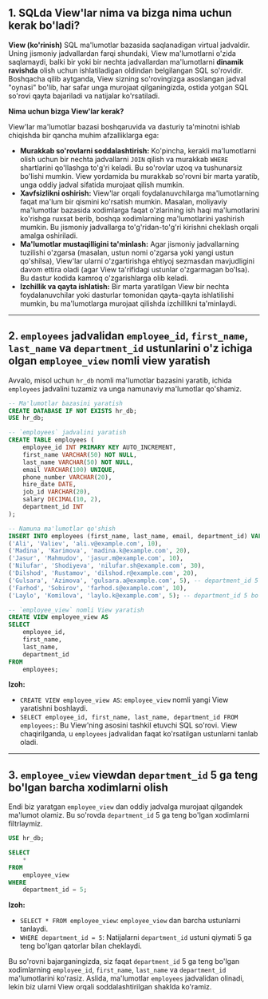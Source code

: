 ## 1\. SQLda View'lar nima va bizga nima uchun kerak bo'ladi?

**View (ko'rinish)** SQL ma'lumotlar bazasida saqlanadigan virtual jadvaldir. Uning jismoniy jadvallardan farqi shundaki, View ma'lumotlarni o'zida saqlamaydi, balki bir yoki bir nechta jadvallardan ma'lumotlarni **dinamik ravishda** olish uchun ishlatiladigan oldindan belgilangan SQL so'rovidir. Boshqacha qilib aytganda, View sizning so'rovingizga asoslangan jadval "oynasi" bo'lib, har safar unga murojaat qilganingizda, ostida yotgan SQL so'rovi qayta bajariladi va natijalar ko'rsatiladi.

**Nima uchun bizga View'lar kerak?**

View'lar ma'lumotlar bazasi boshqaruvida va dasturiy ta'minotni ishlab chiqishda bir qancha muhim afzalliklarga ega:

  * **Murakkab so'rovlarni soddalashtirish:** Ko'pincha, kerakli ma'lumotlarni olish uchun bir nechta jadvallarni `JOIN` qilish va murakkab `WHERE` shartlarini qo'llashga to'g'ri keladi. Bu so'rovlar uzoq va tushunarsiz bo'lishi mumkin. View yordamida bu murakkab so'rovni bir marta yaratib, unga oddiy jadval sifatida murojaat qilish mumkin.
  * **Xavfsizlikni oshirish:** View'lar orqali foydalanuvchilarga ma'lumotlarning faqat ma'lum bir qismini ko'rsatish mumkin. Masalan, moliyaviy ma'lumotlar bazasida xodimlarga faqat o'zlarining ish haqi ma'lumotlarini ko'rishga ruxsat berib, boshqa xodimlarning ma'lumotlarini yashirish mumkin. Bu jismoniy jadvallarga to'g'ridan-to'g'ri kirishni cheklash orqali amalga oshiriladi.
  * **Ma'lumotlar mustaqilligini ta'minlash:** Agar jismoniy jadvallarning tuzilishi o'zgarsa (masalan, ustun nomi o'zgarsa yoki yangi ustun qo'shilsa), View'lar ularni o'zgartirishga ehtiyoj sezmasdan mavjudligini davom ettira oladi (agar View ta'rifidagi ustunlar o'zgarmagan bo'lsa). Bu dastur kodida kamroq o'zgarishlarga olib keladi.
  * **Izchillik va qayta ishlatish:** Bir marta yaratilgan View bir nechta foydalanuvchilar yoki dasturlar tomonidan qayta-qayta ishlatilishi mumkin, bu ma'lumotlarga murojaat qilishda izchillikni ta'minlaydi.

-----

## 2\. `employees` jadvalidan `employee_id`, `first_name`, `last_name` va `department_id` ustunlarini o'z ichiga olgan `employee_view` nomli view yaratish

Avvalo, misol uchun `hr_db` nomli ma'lumotlar bazasini yaratib, ichida `employees` jadvalini tuzamiz va unga namunaviy ma'lumotlar qo'shamiz.

```sql
-- Ma'lumotlar bazasini yaratish
CREATE DATABASE IF NOT EXISTS hr_db;
USE hr_db;

-- `employees` jadvalini yaratish
CREATE TABLE employees (
    employee_id INT PRIMARY KEY AUTO_INCREMENT,
    first_name VARCHAR(50) NOT NULL,
    last_name VARCHAR(50) NOT NULL,
    email VARCHAR(100) UNIQUE,
    phone_number VARCHAR(20),
    hire_date DATE,
    job_id VARCHAR(20),
    salary DECIMAL(10, 2),
    department_id INT
);

-- Namuna ma'lumotlar qo'shish
INSERT INTO employees (first_name, last_name, email, department_id) VALUES
('Ali', 'Valiev', 'ali.v@example.com', 10),
('Madina', 'Karimova', 'madina.k@example.com', 20),
('Jasur', 'Mahmudov', 'jasur.m@example.com', 10),
('Nilufar', 'Shodiyeva', 'nilufar.sh@example.com', 30),
('Dilshod', 'Rustamov', 'dilshod.r@example.com', 20),
('Gulsara', 'Azimova', 'gulsara.a@example.com', 5), -- department_id 5 bo'lgan xodim
('Farhod', 'Sobirov', 'farhod.s@example.com', 10),
('Laylo', 'Komilova', 'laylo.k@example.com', 5); -- department_id 5 bo'lgan xodim

-- `employee_view` nomli View yaratish
CREATE VIEW employee_view AS
SELECT
    employee_id,
    first_name,
    last_name,
    department_id
FROM
    employees;
```

**Izoh:**

  * `CREATE VIEW employee_view AS`: `employee_view` nomli yangi View yaratishni boshlaydi.
  * `SELECT employee_id, first_name, last_name, department_id FROM employees;`: Bu View'ning asosini tashkil etuvchi SQL so'rovi. View chaqirilganda, u `employees` jadvalidan faqat ko'rsatilgan ustunlarni tanlab oladi.

-----

## 3\. `employee_view` viewdan `department_id` 5 ga teng bo'lgan barcha xodimlarni olish

Endi biz yaratgan `employee_view` dan oddiy jadvalga murojaat qilgandek ma'lumot olamiz. Bu so'rovda `department_id` 5 ga teng bo'lgan xodimlarni filtrlaymiz.

```sql
USE hr_db;

SELECT
    *
FROM
    employee_view
WHERE
    department_id = 5;
```

**Izoh:**

  * `SELECT * FROM employee_view`: `employee_view` dan barcha ustunlarni tanlaydi.
  * `WHERE department_id = 5`: Natijalarni `department_id` ustuni qiymati 5 ga teng bo'lgan qatorlar bilan cheklaydi.

Bu so'rovni bajarganingizda, siz faqat `department_id` 5 ga teng bo'lgan xodimlarning `employee_id`, `first_name`, `last_name` va `department_id` ma'lumotlarini ko'rasiz. Aslida, ma'lumotlar `employees` jadvalidan olinadi, lekin biz ularni View orqali soddalashtirilgan shaklda ko'ramiz.
